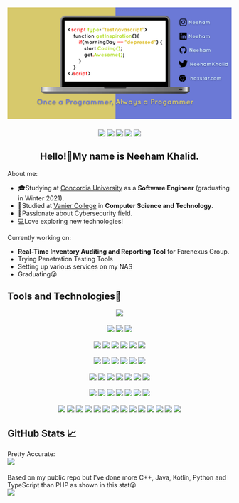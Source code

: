 [![Header](https://github.com/Neeham/Neeham/raw/main/assets/header.gif "Header")](http://haxstar.com/)
-----

<p align="center">
<a href = "mailto: Neehamk@gmail.com"><img src="https://img.shields.io/badge/Gmail-D14836?style=for-the-badge&logo=gmail&logoColor=white"></a>
<a href="https://twitter.com/NeehamKhalid"><img src="https://img.shields.io/badge/Twitter-1DA1F2?style=for-the-badge&logo=twitter&logoColor=white"></a>
<a href="https://www.instagram.com/Neeham/"><img src="https://img.shields.io/badge/Instagram-E4405F?style=for-the-badge&logo=instagram&logoColor=white"></a>
<a href="https://www.linkedin.com/in/Neeham/"><img src="https://img.shields.io/badge/LinkedIn-0077B5?style=for-the-badge&logo=linkedin&logoColor=white"></a>
<a href="http://haxstar.com"><img src="https://img.shields.io/badge/Personal Website-ff6262?style=for-the-badge&logo=google%20chrome&logoColor=white"></a>
</p>

<h2 align="center">Hello!👋My name is Neeham Khalid.</h2>

About me:
- 🎓Studying at <a href="https://www.concordia.ca/" target="_blank">Concordia University</a> as a <b>Software Engineer</b> (graduating in Winter 2021).
- 📜Studied at <a href="https://www.vaniercollege.qc.ca/" target="_blank">Vanier College</a> in <b>Computer Science and Technology</b>.
- 🔐Passionate about Cybersecurity field.
- 💻Love exploring new technologies!

Currently working on: 
- **Real-Time Inventory Auditing and Reporting Tool** for Farenexus Group.
- Trying Penetration Testing Tools
- Setting up various services on my NAS
- Graduating😜

Tools and Technologies🔧
-----
<p align="center">
<img src="https://img.shields.io/badge/Shell-Bash-informational?style=flat&logo=gnu-bash&logoColor=white&color=yellow">
<br><br>
<img src="https://img.shields.io/badge/Database-PostgreSQL-informational?style=flat&logo=postgresql&logoColor=white&color=green">
<img src="https://img.shields.io/badge/Database-MongoDB-informational?style=flat&logo=mongodb&logoColor=white&color=green">
<img src="https://img.shields.io/badge/Database-MySQL-informational?style=flat&logo=mysql&logoColor=white&color=green">
<br><br>
<img src="https://img.shields.io/badge/OS-Ubuntu-informational?style=flat&logo=Ubuntu&logoColor=white&color=red">
<img src="https://img.shields.io/badge/OS-Kali&nbsp;Linux-informational?style=flat&logo=kali-linux&logoColor=white&color=red">
<img src="https://img.shields.io/badge/OS-Unix-informational?style=flat&logo=Unix&logoColor=white&color=red">
<img src="https://img.shields.io/badge/OS-Windows&nbsp;10-informational?style=flat&logo=Windows&logoColor=white&color=red">
<img src="https://img.shields.io/badge/OS-iOS-informational?style=flat&logo=iOS&logoColor=white&color=red">
<img src="https://img.shields.io/badge/OS-Android-informational?style=flat&logo=Android&logoColor=white&color=red">
<br><br>
<img src="https://img.shields.io/badge/Framework-Angular-informational?style=flat&logo=angular&logoColor=white&color=pink">
<img src="https://img.shields.io/badge/Framework-Django-informational?style=flat&logo=django&logoColor=white&color=pink">
<img src="https://img.shields.io/badge/Framework-Laravel-informational?style=flat&logo=laravel&logoColor=white&color=pink">
<img src="https://img.shields.io/badge/Framework-Bootstrap-informational?style=flat&logo=bootstrap&logoColor=white&color=pink">
<img src="https://img.shields.io/badge/Framework-Selenium-informational?style=flat&logo=selenium&logoColor=white&color=pink">
<img src="https://img.shields.io/badge/Framework-Jasmine-informational?style=flat&logo=jasmine&logoColor=white&color=pink">
<br><br>
<img src="https://img.shields.io/badge/Editor-Visual&nbsp;Studio-informational?style=flat&logo=visual-studio&logoColor=white&color=blue">
<img src="https://img.shields.io/badge/Editor-Intellij&nbsp;IDEA-informational?style=flat&logo=intellij-idea&logoColor=white&color=blue">
<img src="https://img.shields.io/badge/Editor-PhpStorm-informational?style=flat&logo=phpstorm&logoColor=white&color=blue">
<img src="https://img.shields.io/badge/Editor-WebStorm-informational?style=flat&logo=webstorm&logoColor=white&color=blue">
<img src="https://img.shields.io/badge/Editor-PyCharm-informational?style=flat&logo=pycharm&logoColor=white&color=blue">
<img src="https://img.shields.io/badge/Editor-Atom-informational?style=flat&logo=atom&logoColor=white&color=blue">
<img src="https://img.shields.io/badge/Editor-Eclipse-informational?style=flat&logo=eclipse&logoColor=white&color=blue">
<br><br>
<img src="https://img.shields.io/badge/Tool-Docker-informational?style=flat&logo=docker&logoColor=white&color=orange">
<img src="https://img.shields.io/badge/Tool-GitKraken-informational?style=flat&logo=gitkraken&logoColor=white&color=orange">
<img src="https://img.shields.io/badge/Tool-GitHub&nbsp;Action-informational?style=flat&logo=github-actions&logoColor=white&color=orange">
<img src="https://img.shields.io/badge/Tool-SonarCloud-informational?style=flat&logo=sonarcloud&logoColor=white&color=orange">
<img src="https://img.shields.io/badge/Tool-CodeCov-informational?style=flat&logo=codecov&logoColor=white&color=orange">
<img src="https://img.shields.io/badge/Tool-Wireshark-informational?style=flat&logo=wireshark&logoColor=white&color=orange">
<img src="https://img.shields.io/badge/Tool-Cisco&nbsp;Packet&nbsp;Tracer-informational?style=flat&logo=cisco&logoColor=white&color=orange">
<br><br>
<img src="https://img.shields.io/badge/Code-Java-informational?style=flat&logo=java&logoColor=white&color=2bbc8a">
<img src="https://img.shields.io/badge/Code-C++-informational?style=flat&logo=C%2B%2B&logoColor=white&color=2bbc8a">
<img src="https://img.shields.io/badge/Code-C-informational?style=flat&logo=c&logoColor=white&color=2bbc8a">
<img src="https://img.shields.io/badge/Code-Kotlin-informational?style=flat&logo=Kotlin&logoColor=white&color=2bbc8a">
<img src="https://img.shields.io/badge/Code-HTML5-informational?style=flat&logo=HTML5&logoColor=white&color=2bbc8a">
<img src="https://img.shields.io/badge/Code-CSS3-informational?style=flat&logo=css3&logoColor=white&color=2bbc8a">
<img src="https://img.shields.io/badge/Code-JavaScript-informational?style=flat&logo=JavaScript&logoColor=white&color=2bbc8a">
<img src="https://img.shields.io/badge/Code-TypeScript-informational?style=flat&logo=typescript&logoColor=white&color=2bbc8a">
<img src="https://img.shields.io/badge/Code-Python-informational?style=flat&logo=Python&logoColor=white&color=2bbc8a">
<img src="https://img.shields.io/badge/Code-PHP-informational?style=flat&logo=PHP&logoColor=white&color=2bbc8a">
<img src="https://img.shields.io/badge/Code-Ruby-informational?style=flat&logo=ruby&logoColor=white&color=2bbc8a">
<img src="https://img.shields.io/badge/Code-Prolog-informational?style=flat&logo=prolog&logoColor=white&color=2bbc8a">
<img src="https://img.shields.io/badge/Code-LISP-informational?style=flat&logo=lisp&logoColor=white&color=2bbc8a">
<img src="https://img.shields.io/badge/Code-AspectJ-informational?style=flat&logo=aspectj&logoColor=white&color=2bbc8a">
</p>

GitHub Stats 📈
-----
Pretty Accurate: <br>
![](https://github-readme-stats.vercel.app/api?username=Neeham&count_private=true&show_icons=true&theme=radical)
<br><br>Based on my public repo but I've done more C++, Java, Kotlin, Python and TypeScript than PHP as shown in this stat😜<br>
![](https://github-readme-stats.vercel.app/api/top-langs/?username=Neeham)